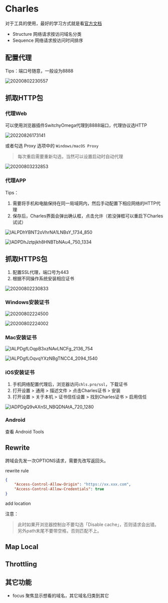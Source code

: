# Charles

对于工具的使用，最好的学习方式就是看[官方文档](https://www.charlesproxy.com/documentation/tools/)

- Structure 网络请求按访问域名分类
- Sequence 网络请求按访问时间排序

## 配置代理

Tips：端口号随意，一般设为8888

![20200802230557](http://image.zuoright.com/20200802230557.png)

## 抓取HTTP包

### 代理Web

可以使用浏览器插件SwitchyOmega代理到8888端口，代理协议选HTTP

![20220826173141](http://image.zuoright.com/20220826173141.png)

或者勾选 Proxy 选项中的 `Windows/macOS Proxy`

> 每次重启需要重新勾选，当然可以设置启动时自动代理

![20200803232853](http://image.zuoright.com/20200803232853.png)

### 代理APP

Tips：

1. 需要将手机和电脑保持在同一局域网内，然后手动配置下相应网络的HTTP代理
2. 保存后，Charles界面会弹出确认框，点击允许（若没弹框可以重启下Charles试试）

![lALPDhYBNT2oVhrNA1LNBsY_1734_850](http://image.zuoright.com/lALPDhYBNT2oVhrNA1LNBsY_1734_850.png)

![lADPDhJztpjkh8HNBTbNAu4_750_1334](http://image.zuoright.com/lADPDhJztpjkh8HNBTbNAu4_750_1334.jpg)

## 抓取HTTPS包

1. 配置SSL代理，端口号为443
2. 根据不同操作系统安装相应证书

![20200802230833](http://image.zuoright.com/20200802230833.png)

### Windows安装证书

![20200802224500](http://image.zuoright.com/20200802224500.png)

![20200802224002](http://image.zuoright.com/20200802224002.png)

### Mac安装证书

![lALPDgfLOqpB3xzNAvLNCFg_2136_754](http://image.zuoright.com/lALPDgfLOqpB3xzNAvLNCFg_2136_754.png)

![lALPDgfLOqvqYXzNBgTNCC4_2094_1540](http://image.zuoright.com/lALPDgfLOqvqYXzNBgTNCC4_2094_1540.png)

### iOS安装证书

1. 手机网络配置代理后，浏览器访问`chls.pro/ssl`，下载证书
2. 打开设置 > 通用 > 描述文件 > 点击Charles证书 > 安装
3. 打开设置 > 关于本机 > 证书信任设置 > 找到Charles证书 > 启用信任

![lADPDgQ9vAXnSl_NBQDNAtA_720_1280](http://image.zuoright.com/lADPDgQ9vAXnSl_NBQDNAtA_720_1280.jpg)

### Android

查看 Android Tools

## Rewrite

跨域会先发一次OPTIONS请求，需要先改写返回头。

rewrite rule

```json
{
    "Access-Control-Allow-Origin": "https://xx.xxx.com",
    "Access-Control-Allow-Credentials": true
}
```

add location

注意：
> 此时如果开浏览器控制台不要勾选「Disable cache」，否则请求会出错。  
> 另外path末尾不要带空格，否则匹配不上。

## Map Local

## Throttling

## 其它功能

- focus 聚焦显示想看的域名，其它域名归类到其它
